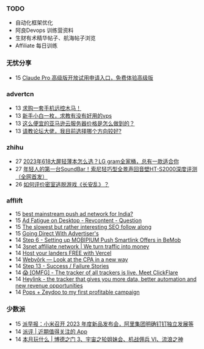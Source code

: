 ### TODO
-  自动化框架优化
-  阿良Devops 训练营资料
-  生财有术精华帖子、航海帖子浏览
-  Affiliate 每日训练

### 无忧分享
<!-- ruyo:START -->
-  15 [Claude Pro 高级版开放试用申请入口，免费体验高级版](https://51.ruyo.net/18456.html)<!-- ruyo:END -->

### advertcn
<!-- advertcn:START -->
-  13 [求购一套手机远控木马！](https://www.advertcn.com/forum.php?mod=viewthread&tid=111618)
-  13 [新手小白一枚，求教有没有好用的vps](https://www.advertcn.com/forum.php?mod=viewthread&tid=111616)
-  13 [这么便宜的亚马逊云服务器价格是怎么做到的？](https://www.advertcn.com/forum.php?mod=viewthread&tid=111615)
-  13 [请教论坛大佬，我目前选择哪个方向较好?](https://www.advertcn.com/forum.php?mod=viewthread&tid=111614)<!-- advertcn:END -->

### zhihu
<!-- zhihu:START -->
-  27 [2023年618大屏轻薄本怎么选？LG gram全家桶，总有一款适合你](http://zhuanlan.zhihu.com/p/632641888?utm_campaign=rss&utm_medium=rss&utm_source=rss&utm_content=title)
-  27 [年轻人的第一台SoundBar！索尼轻巧型全景声回音壁HT-S2000深度评测（全网首发）](http://zhuanlan.zhihu.com/p/630990296?utm_campaign=rss&utm_medium=rss&utm_source=rss&utm_content=title)
-  26 [如何评价密室逃脱游戏《长安乱》？](http://www.zhihu.com/question/563950552/answer/3045961312?utm_campaign=rss&utm_medium=rss&utm_source=rss&utm_content=title)<!-- zhihu:END -->

### afflift
<!-- afflift:START -->
-  15 [best mainstream push ad network for India?](https://afflift.com/f/threads/best-mainstream-push-ad-network-for-india.10906/)
-  15 [Ad Fatigue on Desktop - Revcontent - Question](https://afflift.com/f/threads/ad-fatigue-on-desktop-revcontent-question.11378/)
-  15 [The slowest but rather interesting SEO follow along](https://afflift.com/f/threads/the-slowest-but-rather-interesting-seo-follow-along.4759/)
-  15 [Going Direct With Advertiser&#39;s](https://afflift.com/f/threads/going-direct-with-advertisers.11453/)
-  14 [Step 6 - Setting up MOBIPIUM Push Smartlink Offers in BeMob](https://afflift.com/f/threads/step-6-setting-up-mobipium-push-smartlink-offers-in-bemob.2943/)
-  14 [3snet affiliate network | We turn traffic into money](https://afflift.com/f/threads/3snet-affiliate-network-we-turn-traffic-into-money.1333/)
-  14 [Host your landers FREE with Vercel](https://afflift.com/f/threads/host-your-landers-free-with-vercel.11452/)
-  14 [Webvõrk — Look at the CPA in a new way](https://afflift.com/f/threads/webv%C3%B5rk-%E2%80%94-look-at-the-cpa-in-a-new-way.2820/)
-  14 [Step 13 - Success / Failure Stories](https://afflift.com/f/threads/step-13-success-failure-stories.7484/)
-  14 [😱 [OMFG] - The tracker of all trackers is live. Meet ClickFlare](https://afflift.com/f/threads/%F0%9F%98%B1-omfg-the-tracker-of-all-trackers-is-live-meet-clickflare.9851/)
-  14 [Heylink - the tracker that gives you more data, better automation and new revenue opportunities](https://afflift.com/f/threads/heylink-the-tracker-that-gives-you-more-data-better-automation-and-new-revenue-opportunities.11431/)
-  14 [Pops + Zeydoo to my first profitable campaign](https://afflift.com/f/threads/pops-zeydoo-to-my-first-profitable-campaign.11418/)<!-- afflift:END -->

### 少数派
<!-- sspai:START -->
-  15 [派早报：小米召开 2023 年度新品发布会，阿里集团明确钉钉独立发展等](https://sspai.com/post/82034)
-  14 [派评 | 近期值得关注的 App](https://sspai.com/post/82015)
-  14 [本月玩什么 | 博德之门 3、宇宙之轮姐妹会、机战佣兵 VI、流浪之神](https://sspai.com/post/81993)<!-- sspai:END -->
